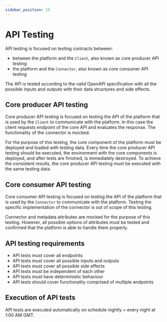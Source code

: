```yaml
---
sidebar_position: 15
---
```


# API Testing

API testing is focused on testing contracts between:
- between the platform and the `Client`, also known as core producer API testing
- the platform and the `Connector`, also known as core consumer API testing

The API is tested according to the valid OpenAPI specification with all the possible inputs and outputs with their data structures and side effects.

## Core producer API testing

Core producer API testing is focused on testing the API of the platform that is used by the `Client` to communicate with the platform.
In this case the client requests endpoint of the core API and evaluates the response. The functionality of the connector is mocked.

For the purpose of this testing, the core component of the platform must be deployed and loaded with testing data.
Every time the core producer API testing should be executed, the environment with the core components is deployed, and after tests are finished, is immediately destroyed.
To achieve the consistent results, the core producer API testing must be executed with the same testing data.

## Core consumer API testing

Core consumer API testing is focused on testing the API of the platform that is used by the `Connector` to communicate with the platform.
Testing the specific implementation of the connector is out of scope of this testing.

Connector and metadata attributes are mocked for the purpose of this testing. However, all possible options of attributes must be tested and confirmed that the platform is able to handle them properly.

## API testing requirements

- API tests must cover all endpoints
- API tests must cover all possible inputs and outputs
- API tests must cover all possible side effects
- API tests must be independent of each other
- API tests must have deterministic behaviour
- API tests should cover functionality comprised of multiple endpoints

## Execution of API tests

API tests are executed automatically on schedule nightly = every night at 1:00 AM GMT.
